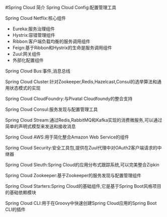 <!--
author: Jimersy Lee
head: 
date: 2017-04-28
title: Hello World
tags: Spring Cloud 简介
images: 
category: spring
status: publish
summary: 
-->

#Spring Cloud 简介
Spring Cloud Config:配置管理工具

Spring Cloud Netflix:核心组件
- Eureka:服务治理组件
- Hystrix:容错管理组件
- Ribbon:客户端负载均衡的服务调用组件
- Feign:基于Ribbon和Hystrix的生命是服务调用组件
- Zuul:网关组件
- 外部化配置组件

Spring Cloud Bus:事件,消息总线

Spring Cloud Cluster:针对Zookeeper,Redis,Hazelcast,Consul的选举算法和通用状态模式的实现

Spring Cloud CloudFoundry:与Pivatal Cloudfoundy的整合支持

Spring Cloud Consul:服务发现与配置管理工具

Spring Cloud Stream:通过Redis,RabbitMQ和Kafka实现的消费微服务,可以通过简单的声明式模型来发送和接收消息

Spring Cloud AWS:用于简化整合Amazon Web Service的组件

Spring Cloud Security:安全工具包,提供在Zuul代理中对OAuth2客户端请求的中继器

Spring Cloud Sleuth:Spring Cloud的应用分布式跟踪系统,可以完美整合Zipkin

Spring Cloud Zookeeper:基于Zookeeper的服务发现与配置管理组件

Spring Cloud Starters:Spring Cloud的基础组件,它是基于Spring Boot风格项目的基础依赖模块

Spring Cloud CLI:用于在Groovy中快速创建Spring Cloud应用的Spring Boot CLI的插件


